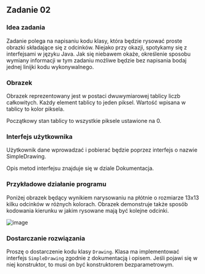 ## Zadanie 02
### Idea zadania
Zadanie polega na napisaniu kodu klasy, która będzie rysować proste obrazki składające się z odcinków. Niejako przy okazji, spotykamy się z interfejsami w języku Java. Jak się niebawem okaże, określenie sposobu wymiany informacji w tym zadaniu możliwe będzie bez napisania bodaj jednej linijki kodu wykonywalnego.

### Obrazek
Obrazek reprezentowany jest w postaci dwuwymiarowej tablicy liczb całkowitych. Każdy element tablicy to jeden piksel. Wartość wpisana w tablicy to kolor piksela.

Początkowy stan tablicy to wszystkie piksele ustawione na 0.

### Interfejs użytkownika
Użytkownik dane wprowadzać i pobierać będzie poprzez interfejs o nazwie SimpleDrawing.

Opis metod interfejsu znajduje się w dziale Dokumentacja.

### Przykładowe działanie programu
Poniżej obrazek będący wynikiem narysowaniu na płótnie o rozmiarze 13x13 kilku odcinków w różnych kolorach. Obrazek demonstruje także sposób kodowania kierunku w jakim rysowane mają być kolejne odcinki.

![image](https://cdn.discordapp.com/attachments/401145045484306432/1045483089083777134/unknown.png)

### Dostarczanie rozwiązania
Proszę o dostarczenie kodu klasy ```Drawing```. Klasa ma implementować interfejs ```SimpleDrawing``` zgodnie z dokumentacją i opisem. Jeśli pojawi się w niej konstruktor, to musi on być konstruktorem bezparametrowym.